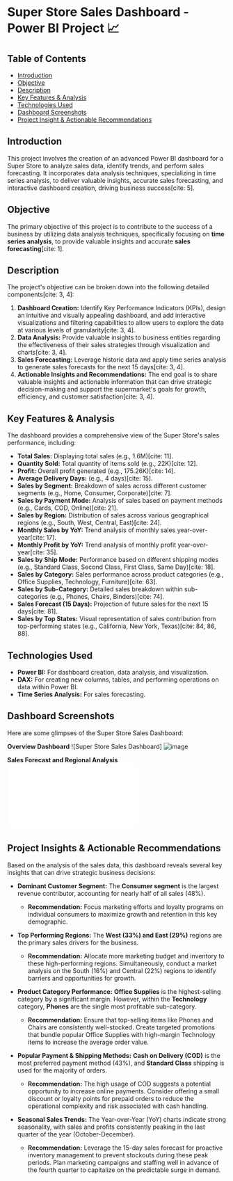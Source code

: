 # Super Store Sales Dashboard - Power BI Project 📈

## Table of Contents
-   [Introduction](#introduction)
-   [Objective](#objective)
-   [Description](#description)
-   [Key Features & Analysis](#key-features--analysis)
-   [Technologies Used](#technologies-used)
-   [Dashboard Screenshots](#dashboard-screenshots)
-   [Project Insight & Actionable Recommendations](#project-insights--actionable-recommendations)

## Introduction

This project involves the creation of an advanced Power BI dashboard for a Super Store to analyze sales data, identify trends, and perform sales forecasting.  It incorporates data analysis techniques, specializing in time series analysis, to deliver valuable insights, accurate sales forecasting, and interactive dashboard creation, driving business success[cite: 5].

## Objective

 The primary objective of this project is to contribute to the success of a business by utilizing data analysis techniques, specifically focusing on **time series analysis**, to provide valuable insights and accurate **sales forecasting**[cite: 1].

## Description

 The project's objective can be broken down into the following detailed components[cite: 3, 4]:

1.   **Dashboard Creation:** Identify Key Performance Indicators (KPIs), design an intuitive and visually appealing dashboard, and add interactive visualizations and filtering capabilities to allow users to explore the data at various levels of granularity[cite: 3, 4].
2.   **Data Analysis:** Provide valuable insights to business entities regarding the effectiveness of their sales strategies through visualization and charts[cite: 3, 4].
3.   **Sales Forecasting:** Leverage historic data and apply time series analysis to generate sales forecasts for the next 15 days[cite: 3, 4].
4.   **Actionable Insights and Recommendations:** The end goal is to share valuable insights and actionable information that can drive strategic decision-making and support the supermarket's goals for growth, efficiency, and customer satisfaction[cite: 3, 4].

## Key Features & Analysis

The dashboard provides a comprehensive view of the Super Store's sales performance, including:

*  **Total Sales:** Displaying total sales (e.g., 1.6M)[cite: 11].
*  **Quantity Sold:** Total quantity of items sold (e.g., 22K)[cite: 12].
*  **Profit:** Overall profit generated (e.g., 175.26K)[cite: 14].
*  **Average Delivery Days:** (e.g., 4 days)[cite: 15].
*  **Sales by Segment:** Breakdown of sales across different customer segments (e.g., Home, Consumer, Corporate)[cite: 7].
*  **Sales by Payment Mode:** Analysis of sales based on payment methods (e.g., Cards, COD, Online)[cite: 21].
*  **Sales by Region:** Distribution of sales across various geographical regions (e.g., South, West, Central, East)[cite: 24].
*  **Monthly Sales by YoY:** Trend analysis of monthly sales year-over-year[cite: 17].
*  **Monthly Profit by YoY:** Trend analysis of monthly profit year-over-year[cite: 35].
*  **Sales by Ship Mode:** Performance based on different shipping modes (e.g., Standard Class, Second Class, First Class, Same Day)[cite: 18].
*  **Sales by Category:** Sales performance across product categories (e.g., Office Supplies, Technology, Furniture)[cite: 63].
*  **Sales by Sub-Category:** Detailed sales breakdown within sub-categories (e.g., Phones, Chairs, Binders)[cite: 74].
*  **Sales Forecast (15 Days):** Projection of future sales for the next 15 days[cite: 81].
*  **Sales by Top States:** Visual representation of sales contribution from top-performing states (e.g., California, New York, Texas)[cite: 84, 86, 88].

## Technologies Used

* **Power BI:** For dashboard creation, data analysis, and visualization.
* **DAX:** For creating new columns, tables, and performing operations on data within Power BI.
* **Time Series Analysis:** For sales forecasting.

## Dashboard Screenshots

Here are some glimpses of the Super Store Sales Dashboard:

**Overview Dashboard**
![Super Store Sales Dashboard] <img width="667" height="376" alt="image" src="https://github.com/user-attachments/assets/3ba148ac-4eae-4491-8eb9-0dfae28f40f2" />


**Sales Forecast and Regional Analysis**
![Super Store Sales Forecast](Sales_Dashboard.pdf)


## Project Insights & Actionable Recommendations

Based on the analysis of the sales data, this dashboard reveals several key insights that can drive strategic business decisions:

* **Dominant Customer Segment:** The **Consumer segment** is the largest revenue contributor, accounting for nearly half of all sales (48%).
    * **Recommendation:** Focus marketing efforts and loyalty programs on individual consumers to maximize growth and retention in this key demographic.

* **Top Performing Regions:** The **West (33%) and East (29%)** regions are the primary sales drivers for the business.
    * **Recommendation:** Allocate more marketing budget and inventory to these high-performing regions. Simultaneously, conduct a market analysis on the South (16%) and Central (22%) regions to identify barriers and opportunities for growth.

* **Product Category Performance:** **Office Supplies** is the highest-selling category by a significant margin. However, within the **Technology** category, **Phones** are the single most profitable sub-category.
    * **Recommendation:** Ensure that top-selling items like Phones and Chairs are consistently well-stocked. Create targeted promotions that bundle popular Office Supplies with high-margin Technology items to increase the average order value.

* **Popular Payment & Shipping Methods:** **Cash on Delivery (COD)** is the most preferred payment method (43%), and **Standard Class** shipping is used for the majority of orders.
    * **Recommendation:** The high usage of COD suggests a potential opportunity to increase online payments. Consider offering a small discount or loyalty points for prepaid orders to reduce the operational complexity and risk associated with cash handling.

* **Seasonal Sales Trends:** The Year-over-Year (YoY) charts indicate strong seasonality, with sales and profits consistently peaking in the last quarter of the year (October-December).
    * **Recommendation:** Leverage the 15-day sales forecast for proactive inventory management to prevent stockouts during these peak periods. Plan marketing campaigns and staffing well in advance of the fourth quarter to capitalize on the predictable surge in demand.

